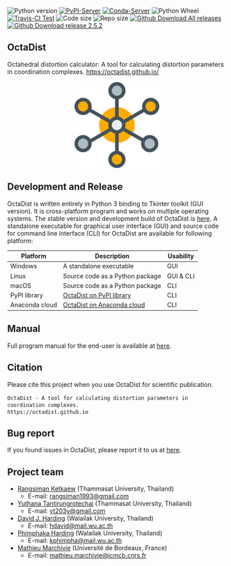 ![Python version][Py-ver-badge]
[![PyPI-Server][PyPI-badge]][PyPI-link]
[![Conda-Server][Conda-badge]][Conda-link]
![Python Wheel][Py-wheel-badge]
[![Travis-CI Test][Travis-badge]][Travis-link]
![Code size][Code-size]
![Repo size][Repo-size]
[![Github Download All releases][DL-all-badge]][DL-all-link]
[![Github Download release 2.5.2][DL-latest-badge]][DL-latest-link]

[Py-ver-badge]: https://img.shields.io/pypi/pyversions/octadist.svg
[PyPI-badge]: https://img.shields.io/pypi/v/octadist.svg
[PyPI-link]: https://pypi.org/project/octadist/
[Conda-badge]: https://anaconda.org/rangsiman/octadist/badges/version.svg
[Conda-link]: https://anaconda.org/rangsiman/octadist
[Py-wheel-badge]: https://img.shields.io/pypi/wheel/octadist.svg
[Travis-badge]: https://img.shields.io/travis/OctaDist/OctaDist/master.svg
[Travis-link]: https://travis-ci.org/OctaDist/OctaDist
[Code-size]: https://img.shields.io/github/languages/code-size/OctaDist/OctaDist.svg
[Repo-size]: https://img.shields.io/github/repo-size/OctaDist/OctaDist.svg
[DL-all-badge]: https://img.shields.io/github/downloads/OctaDist/octadist/total.svg
[DL-all-link]: https://github.com/OctaDist/OctaDist/releases
[DL-latest-badge]: https://img.shields.io/github/downloads/OctaDist/OctaDist/v.2.5.2/total.svg
[DL-latest-link]: https://github.com/OctaDist/OctaDist/releases/tag/v.2.5.2


## OctaDist

Octahedral distortion calculator: A tool for calculating distortion parameters in coordination complexes. 
https://octadist.github.io/

<p align="center">
   <img alt="molecule" src="https://raw.githubusercontent.com/OctaDist/OctaDist/master/images/molecule.png" align=middle width="200pt" />
<p/>

## Development and Release

OctaDist is written entirely in Python 3 binding to Tkinter toolkit (GUI version). 
It is cross-platform program and works on multiple operating systems. 
The stable version and development build of OctaDist is [here][release-link].
A standalone executable for graphical user interface (GUI) and source code for command line interface (CLI) 
for OctaDist are available for following platform:

[release-link]: https://github.com/OctaDist/OctaDist/releases

| Platform  | Description | Usability |
|-----------|-------------|-----------|
| Windows   | A standalone executable | GUI |
| Linux     | Source code as a Python package | GUI & CLI |
| macOS     | Source code as a Python package | CLI |
| PyPI library   | [OctaDist on PyPI library][PyPI-link]| CLI |
| Anaconda cloud | [OctaDist on Anaconda cloud][Conda-link]| CLI |

[PyPI-link]: https://github.com/OctaDist/OctaDist-PyPI
[Conda-link]: https://anaconda.org/rangsiman/octadist


## Manual
Full program manual for the end-user is available at [here][manual-link].

[manual-link]: https://octadist.github.io/manual.html

## Citation

Please cite this project when you use OctaDist for scientific publication.

```
OctaDist - A tool for calculating distortion parameters in coordination complexes.
https://octadist.github.io
```

## Bug report

If you found issues in OctaDist, please report it to us at [here][submit-issues].

[submit-issues]: https://github.com/OctaDist/OctaDist/issues

## Project team

- [Rangsiman Ketkaew](https://sites.google.com/site/rangsiman1993) (Thammasat University, Thailand) <br/>
  - E-mail: rangsiman1993@gmail.com <br/>
- [Yuthana Tantirungrotechai](https://sites.google.com/site/compchem403/people/faculty/yuthana) (Thammasat University, Thailand)
  - E-mail: yt203y@gmail.com
- [David J. Harding](https://www.funtechwu.com/david-j-harding) (Walailak University, Thailand)
  - E-mail: hdavid@mail.wu.ac.th
- [Phimphaka Harding](https://www.funtechwu.com/phimphaka-harding) (Walailak University, Thailand)
  - E-mail: kphimpha@mail.wu.ac.th
- [Mathieu Marchivie](http://www.icmcb-bordeaux.cnrs.fr/spip.php?article562&lang=fr) (Université de Bordeaux, France)
  - E-mail: mathieu.marchivie@icmcb.cnrs.fr
